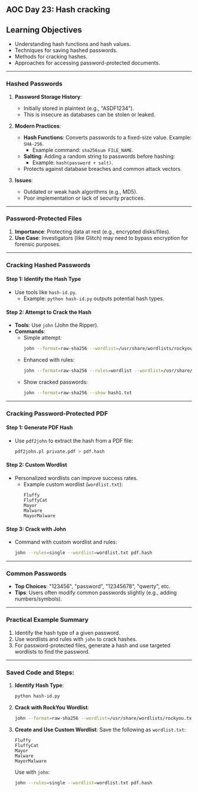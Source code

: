 
## AOC Day 23: Hash cracking

## Learning Objectives
- Understanding hash functions and hash values.
- Techniques for saving hashed passwords.
- Methods for cracking hashes.
- Approaches for accessing password-protected documents.


---

### **Hashed Passwords**
1. **Password Storage History**: 
   - Initially stored in plaintext (e.g., "ASDF1234").
   - This is insecure as databases can be stolen or leaked.

2. **Modern Practices**:
   - **Hash Functions**: Converts passwords to a fixed-size value. Example: `SHA-256`.
     - Example command: `sha256sum FILE_NAME`.
   - **Salting**: Adding a random string to passwords before hashing:
     - Example: `hash(password + salt)`.
   - Protects against database breaches and common attack vectors.

3. **Issues**:
   - Outdated or weak hash algorithms (e.g., MD5).
   - Poor implementation or lack of security practices.

---

### **Password-Protected Files**
1. **Importance**: Protecting data at rest (e.g., encrypted disks/files).
2. **Use Case**: Investigators (like Glitch) may need to bypass encryption for forensic purposes.

---

### **Cracking Hashed Passwords**
#### **Step 1: Identify the Hash Type**
- Use tools like `hash-id.py`.
  - Example: `python hash-id.py` outputs potential hash types.

#### **Step 2: Attempt to Crack the Hash**
- **Tools**: Use `john` (John the Ripper).
- **Commands**:
  - Simple attempt:  
    ```bash
    john --format=raw-sha256 --wordlist=/usr/share/wordlists/rockyou.txt hash1.txt
    ```
  - Enhanced with rules:  
    ```bash
    john --format=raw-sha256 --rules=wordlist --wordlist=/usr/share/wordlists/rockyou.txt hash1.txt
    ```
  - Show cracked passwords:  
    ```bash
    john --format=raw-sha256 --show hash1.txt
    ```

---

### **Cracking Password-Protected PDF**
#### **Step 1: Generate PDF Hash**
- Use `pdf2john` to extract the hash from a PDF file:
  ```bash
  pdf2john.pl private.pdf > pdf.hash
  ```

#### **Step 2: Custom Wordlist**
- Personalized wordlists can improve success rates.
  - Example custom wordlist (`wordlist.txt`):
    ```
    Fluffy
    FluffyCat
    Mayor
    Malware
    MayorMalware
    ```

#### **Step 3: Crack with John**
- Command with custom wordlist and rules:
  ```bash
  john --rules=single --wordlist=wordlist.txt pdf.hash
  ```

---

### **Common Passwords**
- **Top Choices**: "123456", "password", "12345678", "qwerty", etc.
- **Tips**: Users often modify common passwords slightly (e.g., adding numbers/symbols).

---

### **Practical Example Summary**
1. Identify the hash type of a given password.
2. Use wordlists and rules with `john` to crack hashes.
3. For password-protected files, generate a hash and use targeted wordlists to find the password.

---

### Saved Code and Steps:
1. **Identify Hash Type**:
   ```bash
   python hash-id.py
   ```

2. **Crack with RockYou Wordlist**:
   ```bash
   john --format=raw-sha256 --wordlist=/usr/share/wordlists/rockyou.txt hash1.txt
   ```

3. **Create and Use Custom Wordlist**:
   Save the following as `wordlist.txt`:
   ```
   Fluffy
   FluffyCat
   Mayor
   Malware
   MayorMalware
   ```
   Use with `john`:
   ```bash
   john --rules=single --wordlist=wordlist.txt pdf.hash
   ```
